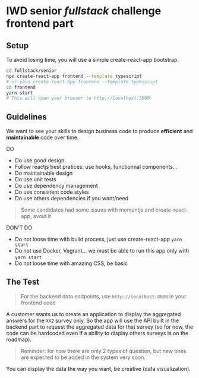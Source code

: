 # IWD senior _fullstack_ challenge frontend part

## Setup

To avoid losing time, you will use a simple create-react-app bootstrap.

```bash
cd fullstack/senior
npx create-react-app frontend --template typescript
# or yarn create react-app frontend --template typescript
cd frontend
yarn start
# This will open your browser to http://localhost:3000
```

## Guidelines

We want to see your skills to design business code to produce **efficient** and
**maintainable** code over time.

DO

- Do use good design
- Follow reactjs best pratices: use hooks, functionnal components...
- Do maintainable design
- Do use unit tests
- Do use dependency management
- Do use consistent code styles
- Do use others dependencies if you want/need

> Some candidates had some issues with momentjs and create-react-app, avoid it

DON'T DO

- Do not loose time with build process, just use create-react-app `yarn start`
- Do not use Docker, Vagrant... we must be able to run this app only with `yarn start`
- Do not loose time with amazing CSS, be basic

## The Test

> For the backend data endpoints, use `http://localhost:8080` in your frontend code

A customer wants us to create an application to display the aggregated answers
for the `XX2` survey only. So the app will use the API built in the backend part
to request the aggregated data for that survey (so for now, the code can be
hardcoded even if a ability to display others surveys is on the roadmap).

> Reminder: for now there are only 2 types of question, but new ones are
> expected to be added in the system very soon.

You can display the data the way you want, be creative (data visualization).
